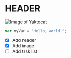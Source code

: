 # HEADER

![Image of Yaktocat](https://octodex.github.com/images/yaktocat.png)

``` javascript
var myVar = "Hello, world!";
```
- [x] Add header
- [x] Add image
- [ ] Add task list
